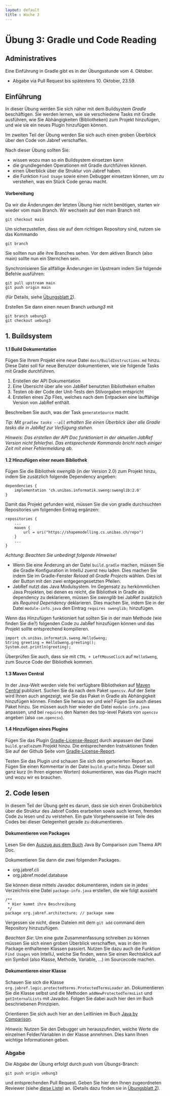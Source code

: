 ```yaml
---
layout: default
title : Woche 3
---
```

# Übung 3: Gradle und Code Reading

## Administratives

Eine Einführung in Gradle gibt es in der Übungsstunde vom 4. Oktober. 
* Abgabe via Pull Request bis spätestens 10. Oktober, 23.59.


## Einführung

In dieser Übung werden Sie sich näher mit dem Buildsystem *Gradle* beschäftigen. Sie werden lernen, wie sie verschiedene Tasks mit Gradle ausführen, 
wie Sie Abhängigkeiten (Bibliotheken) zum Projekt hinzufügen, und wie sie ein neues Plugin hinzufügen können.

Im zweiten Teil der Übung werden Sie sich auch einen groben Überblick über den Code von Jabref verschaffen.

Nach dieser Übung sollten Sie:
* wissen wozu man so ein Buildsystem einsetzen kann
* die grundlegenden Operationen mit Gradle durchführen können.
* einen Überblick über die Struktur von Jabref haben.
* die Funktion ```Find Usage``` sowie einen Debugger einsetzen können, um zu verstehen, was ein Stück Code genau macht.


#### Vorbereitung

Da wir die Änderungen der letzten Übung hier nicht benötigen, starten wir wieder vom main Branch. Wir wechseln auf den main Branch mit
```
git checkout main
```

Um sicherzustellen, dass sie auf dem richtigen Repository sind, nutzen sie das Kommando
```
git branch
```
Sie sollten nun alle ihre Branches sehen. Vor dem aktiven Branch (also main) sollte nun ein Sternchen sein.

Synchronisieren Sie allfällige Änderungen im Upstream indem Sie folgende Befehle ausführen: 
```
git pull upstream main
git push origin main
```
(für Details, siehe [Übungsblatt 2](./first-changes)).

Erstellen Sie dann einen neuen Branch *uebung3* mit
```
git branch uebung3
git checkout uebung3
```

## 1. Buildsystem

#### 1.1 Build Dokumentation

Fügen Sie Ihrem Projekt eine neue Datei ```docs/BuildInstructions.md``` hinzu. Diese Datei soll für neue Benutzer dokumentieren, wie sie folgende Tasks mit Gradle durchführen.
1. Erstellen der API Dokumentation 
2. Eine Übersicht über alle von JabRef benutzten Bibliotheken erhalten
3. Testen ob der Code der Unit-Tests den Stilvorgaben entspricht
4. Erstellen eines Zip Files, welches nach dem Entpacken eine lauffähige Version von JabRef enthält.

Beschreiben Sie auch, was der Task ```generateSource``` macht.

*Tip: Mit ```gradlew tasks --all``` erhalten Sie einen Überblick über alle Gradle tasks die in JabRef zur Verfügung stehen.*

*Hinweis: Das erstellen der API Doc funktioniert in der aktuellen JabRef Version nicht fehlerfrei. Das entsprechende Kommando bricht nach einiger Zeit mit einer Fehlermeldung ab.*

#### 1.2 Hinzufügen einer neuen Bibliothek

Fügen Sie die Bibliothek *swenglib* (in der Version 2.0) zum Projekt hinzu, indem
Sie zusätzlich folgende Dependency angeben:

```
dependencies {
    implementation 'ch.unibas.informatik.sweng:swenglib:2.0'
}
```

Damit das Projekt gefunden wird, müssen Sie die von gradle durchsuchten Repositories um folgenden Eintrag ergänzen:
```
repositories {
    ...
    maven {
        url = uri("https://shapemodelling.cs.unibas.ch/repo")
    }
    ...
}
```
*Achtung: Beachten Sie unbedingt folgende Hinweise!*

* Wenn Sie eine Änderung an der Datei `build.gradle` machen, müssen Sie die Gradle Konfiguration in IntelliJ zuerst neu laden. Dies machen Sie indem Sie im Gradle-Fenster *Reload all Gradle Projects* wählen. Dies ist der Button mit den zwei entgegengesetzten Pfeilen. 
* JabRef nutzt das Java Modulsystem. Im Gegensatz zu herkömmlichen Java Projekten, bei denen es reicht, die Bibliothek in Gradle als dependency zu deklarieren, müssen Sie *swenglib* bei JabRef
zusätzlich als *Required Dependency* deklarieren. Dies machen Sie, indem Sie in der Datei ```module-info.java``` den Eintrag ```requires swenglib;``` hinzufügen.


Wenn das Hinzufügen funktioniert hat sollten Sie in der main Methode (wie finden Sie die?) folgenden Code zu JabRef hinzufügen können und das Projekt sollte entsprechend kompilieren.
```
import ch.unibas.informatik.sweng.HelloSweng;
String greeting = HelloSweng.greeting();
System.out.println(greeting);
```

Überprüfen Sie auch, dass sie mit ```CTRL + LeftMouseClick``` auf ```HelloSweng```, zum
Source Code der Bibliothek kommen.

#### 1.3 Maven Central

In der Java-Welt werden viele frei verfügbare Bibliotheken auf [Maven Central](https://search.maven.org) publiziert. 
Suchen Sie da nach dem Paket `opencsv`. Auf der Seite wird Ihnen auch angezeigt, wie Sie das Paket in Gradle als Abhängigkeit hinzufügen 
können. Finden Sie heraus wo und wie? Fügen Sie auch dieses Paket hinzu. Sie müssen auch hier wieder die Datei `module-info.java` anpassen, und bei `requires` den Namen des top-level Pakets von `opencsv` angeben (also `com.opencsv`). 

#### 1.4 Hinzufügen eines Plugins
Fügen Sie das Plugin [Gradle-License-Report](https://github.com/jk1/Gradle-License-Report) durch anpassen der Datei ```build.gradle```zum Projekt hinzu. Die entsprechenden Instruktionen finden Sie auf
der Github Seite vom [Gradle-License-Report](https://github.com/jk1/Gradle-License-Report).

Testen Sie das Plugin und schauen Sie sich den generierten Report an.
Fügen Sie einen Kommentar in der Datei ```build.gradle``` hinzu. Dieser soll ganz kurz (in Ihren eigenen Worten) dokumentieren, was das Plugin macht und wozu wir es brauchen.

## 2. Code lesen

In diesem Teil der Übung geht es darum, dass sie sich einen Grobüberblick über die Struktur des Jabref Codes erarbeiten sowie auch lernen, fremden Code zu lesen und zu verstehen. Ein gute Vorgehensweise ist Teile des Codes bei dieser Gelegenheit gerade zu dokumentieren.

#### Dokumentieren von Packages

Lesen Sie den [Auszug aus dem Buch](https://adam.unibas.ch/goto_adam_file_1629485.html) Java By Comparison zum Thema API Doc.


Dokumentieren Sie dann die zwei folgenden Packages.

* org.jabref.cli
* org.jabref.model.database

Sie k&ouml;nnen diese mittels Javadoc dokumentieren, indem sie in jedes Verzeichnis eine Datei
```package-info.java``` erstellen, die wie folgt aussieht
```
/**
 * Hier kommt ihre Beschreibung
 */
package org.jabref.architecture; // package name
```

Vergessen sie nicht, diese Dateien mit dem ```git add``` command dem Repository hinzuzufügen.

*Beachten Sie:*
Um eine gute Zusammenfassung schreiben zu können müssen Sie sich einen groben Überblick verschaffen, was in den im Package enthaltenen Klassen passiert. Nutzen Sie dazu auch die Funktion ```Find Usages``` von IntelliJ, welche
Sie finden, wenn Sie einen Rechtsklick auf ein Symbol (also Klasse, Methode, Variable, ...) im Sourcecode machen.

#### Dokumentieren einer Klasse

Schauen Sie sich die Klasse
```org.jabref.logic.protectedterms.ProtectedTermsLoader``` an. Dokumentieren Sie die Klasse selbst und die Methoden `addNewProtectedTermsList` und `getInternalLists` mit Javadoc. Folgen Sie dabei auch hier den im Buch beschriebenen Prinzipien.


Orientieren Sie sich auch hier an den Leitlinien im Buch [Java by Comparison](https://adam.unibas.ch/goto_adam_file_1629485.html). 

*Hinweis:* Nutzen Sie den Debugger um herauszufinden, welche Werte die einzelnen Felder/Variablen in der Klasse annehmen. Dies kann Ihnen wichtige Informationen geben. 


### Abgabe
Die Abgabe der Übung erfolgt durch push vom Übungs-Branch:
```
git push origin uebung3
```
und entsprechenden Pull Request. Geben Sie hier den Ihnen zugeordneten Reviewer (siehe [diese Liste](https://adam.unibas.ch/goto_adam_file_1659074_download.html)) an. 
(Details dazu finden sie in [&Uuml;bungsblatt 2](./first-changes)).

